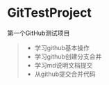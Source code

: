 # GitTestProject
第一个GitHub测试项目
> * 学习github基本操作
> * 学习github创建分支合并
> * 学习md说明文档提交
> * 从github提交合并代码

